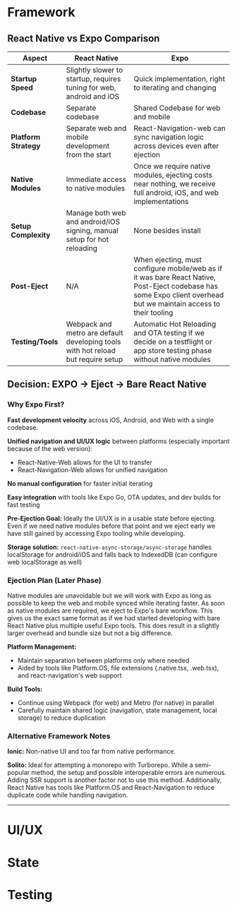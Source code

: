 # Framework

## React Native vs Expo Comparison

| Aspect | React Native | Expo |
|--------|-------------|------|
| **Startup Speed** | Slightly slower to startup, requires tuning for web, android and iOS | Quick implementation, right to iterating and changing |
| **Codebase** | Separate codebase | Shared Codebase for web and mobile |
| **Platform Strategy** | Separate web and mobile development from the start | React-Navigation-web can sync navigation logic across devices even after ejection |
| **Native Modules** | Immediate access to native modules | Once we require native modules, ejecting costs near nothing, we receive full android, iOS, and web implementations |
| **Setup Complexity** | Manage both web and android/iOS signing, manual setup for hot reloading | None besides install |
| **Post-Eject** | N/A | When ejecting, must configure mobile/web as if it was bare React Native, Post-Eject codebase has some Expo client overhead but we maintain access to their tooling |
| **Testing/Tools** | Webpack and metro are default developing tools with hot reload but require setup | Automatic Hot Reloading and OTA testing if we decide on a testflight or app store testing phase without native modules |

## Decision: EXPO → Eject → Bare React Native

### Why Expo First?

**Fast development velocity** across iOS, Android, and Web with a single codebase.

**Unified navigation and UI/UX logic** between platforms (especially important because of the web version):
- React-Native-Web allows for the UI to transfer 
- React-Navigation-Web allows for unified navigation

**No manual configuration** for faster initial iterating

**Easy integration** with tools like Expo Go, OTA updates, and dev builds for fast testing

**Pre-Ejection Goal:** Ideally the UI/UX is in a usable state before ejecting. Even if we need native modules before that point and we eject early we have still gained by accessing Expo tooling while developing.

**Storage solution:** `react-native-async-storage/async-storage` handles localStorage for android/iOS and falls back to IndexedDB (can configure web localStorage as well)

### Ejection Plan (Later Phase)

Native modules are unavoidable but we will work with Expo as long as possible to keep the web and mobile synced while iterating faster. As soon as native modules are required, we eject to Expo's bare workflow. This gives us the exact same format as if we had started developing with bare React Native plus multiple useful Expo tools. This does result in a slightly larger overhead and bundle size but not a big difference.

**Platform Management:**
- Maintain separation between platforms only where needed
- Aided by tools like Platform.OS, file extensions (.native.tsx, .web.tsx), and react-navigation's web support

**Build Tools:**
- Continue using Webpack (for web) and Metro (for native) in parallel
- Carefully maintain shared logic (navigation, state management, local storage) to reduce duplication

### Alternative Framework Notes

**Ionic:** Non-native UI and too far from native performance.

**Solito:** Ideal for attempting a monorepo with Turborepo. While a semi-popular method, the setup and possible interoperable errors are numerous. Adding SSR support is another factor not to use this method. Additionally, React Native has tools like Platform.OS and React-Navigation to reduce duplicate code while handling navigation.

---

# UI/UX

# State

# Testing
